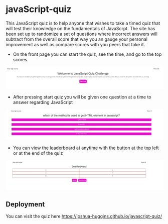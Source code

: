 # javaScript-quiz

This JavaScript quiz is to help anyone that wishes to take a timed quiz that will test their knowledge on the fundamentals of JavaScrpt. The site has been set up to randomize a set of questions where incorrect answers will subtract from the overall score that way you an gauge your personal improvement as well as compare scores with you peers that take it.

* On the front page you can start the quiz, see the time, and go to the top scores.

![Front Page](./assets/pictures/frontpage.JPG)

* After pressing start quiz you will be given one question at a time to answer regarding JavaScript

![Question](./assets/pictures/Questions.JPG)

* You can view the leaderboard at anytime with the button at the top left or at the end of the quiz

![Leaderboard](./assets/pictures/Leaderboard.JPG)

## Deployment

You can visit the quiz here https://joshua-huggins.github.io/javascript-quiz/